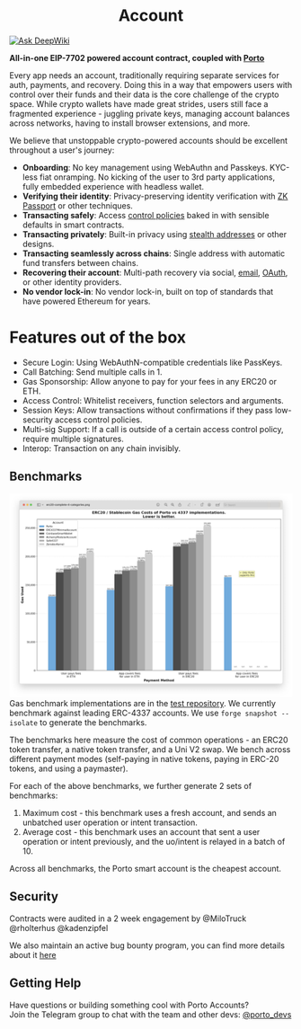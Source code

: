 # <h1 align="center"> Account </h1>

[![Ask DeepWiki](https://deepwiki.com/badge.svg)](https://deepwiki.com/ithacaxyz/account)

**All-in-one EIP-7702 powered account contract, coupled with [Porto](https://github.com/ithacaxyz/porto)**

Every app needs an account, traditionally requiring separate services for auth, payments, and recovery. Doing this in a way that empowers users with control over their funds and their data is the core challenge of the crypto space. While crypto wallets have made great strides, users still face a fragmented experience - juggling private keys, managing account balances across networks,
having to install browser extensions, and more.

We believe that unstoppable crypto-powered accounts should be excellent throughout a user's journey:

- **Onboarding**: No key management using WebAuthn and Passkeys. KYC-less fiat onramping. No kicking of the user to 3rd party applications, fully embedded experience with headless wallet.
- **Verifying their identity**: Privacy-preserving identity verification with [ZK Passport](https://www.openpassport.app/) or other techniques.
- **Transacting safely**: Access [control policies](src/GuardedExecutor.sol) baked in with sensible defaults in smart contracts.
- **Transacting privately**: Built-in privacy using [stealth addresses](https://vitalik.eth.limo/general/2023/01/20/stealth.html) or other designs.
- **Transacting seamlessly across chains**: Single address with automatic fund transfers between chains.
- **Recovering their account**: Multi-path recovery via social, [email](https://github.com/zkemail), [OAuth](https://github.com/olehmisar/zklogin/pull/2), or other identity providers.
- **No vendor lock-in**: No vendor lock-in, built on top of standards that have powered Ethereum for years.

# Features out of the box

- Secure Login: Using WebAuthN-compatible credentials like PassKeys.
- Call Batching: Send multiple calls in 1.
- Gas Sponsorship: Allow anyone to pay for your fees in any ERC20 or ETH.
- Access Control: Whitelist receivers, function selectors and arguments.
- Session Keys: Allow transactions without confirmations if they pass low-security access control policies.
- Multi-sig Support: If a call is outside of a certain access control policy, require multiple signatures.
- Interop: Transaction on any chain invisibly. 

## Benchmarks

![Benchmarks](docs/benchmarks.jpeg)
Gas benchmark implementations are in the [test repository](test/Benchmark.t.sol). We currently benchmark against leading ERC-4337 accounts. We use `forge snapshot --isolate` to generate the benchmarks.

The benchmarks here measure the cost of common operations - an ERC20 token transfer, a native token transfer, and a Uni V2 swap. We bench across different payment modes (self-paying in native tokens, paying in ERC-20 tokens, and using a paymaster).

For each of the above benchmarks, we further generate 2 sets of benchmarks:
1. Maximum cost - this benchmark uses a fresh account, and sends an unbatched user operation or intent transaction.
2. Average cost - this benchmark uses an account that sent a user operation or intent previously, and the uo/intent is relayed in a batch of 10.

Across all benchmarks, the Porto smart account is the cheapest account.

## Security
Contracts were audited in a 2 week engagement by @MiloTruck @rholterhus @kadenzipfel

We also maintain an active bug bounty program, you can find more details about it [here](https://porto.sh/contracts/security-and-bug-bounty)

## Getting Help

Have questions or building something cool with Porto Accounts?  
Join the Telegram group to chat with the team and other devs: [@porto_devs](https://t.me/porto_devs)
